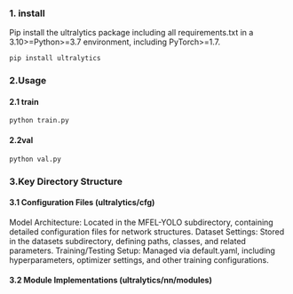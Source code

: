 ### 1. install

Pip install the ultralytics package including all requirements.txt in a 3.10>=Python>=3.7 environment, including PyTorch>=1.7.

```
pip install ultralytics
```

### 2.Usage

#### 2.1 train

```
python train.py 
```

#### 2.2val

```
python val.py 
```

### 3.Key Directory Structure  

#### 3.1 Configuration Files (ultralytics/cfg)

Model Architecture: Located in the MFEL-YOLO subdirectory, containing detailed configuration files for network structures.
Dataset Settings: Stored in the datasets subdirectory, defining paths, classes, and related parameters.
Training/Testing Setup: Managed via default.yaml, including hyperparameters, optimizer settings, and other training configurations.

#### 3.2 Module Implementations (ultralytics/nn/modules)
